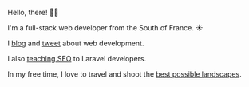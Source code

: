 Hello, there! 👋🏻

I'm a full-stack web developer from the South of France. ☀️

I [blog](https://benjamincrozat.com) and [tweet](https://twitter.com/benjamincrozat) about web development.

I also [teaching SEO](https://bloggingwithlaravel.com) to Laravel developers.

In my free time, I love to travel and shoot the [best possible landscapes](https://www.instagram.com/benjamincrozat/).
